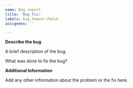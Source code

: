 ```yaml
---
name: Bug report
title: 'Bug Fix:'
labels: bug,Semver-Patch
assignees: ''

---
```


**Describe the bug**

A brief description of the bug.

What was done to fix the bug?

**Additional Information**

Add any other information about the problem or the fix here.